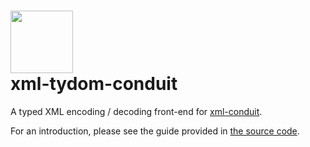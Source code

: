 # <img src="https://rawgit.com/lancelet/xml-tydom/master/xml-tydom-logo.svg" width="100"/><br/>xml-tydom-conduit

A typed XML encoding / decoding front-end for [xml-conduit][1].

For an introduction, please see the guide provided in
[the source code][2].

[1]: https://www.stackage.org/package/xml-conduit
[2]: https://github.com/lancelet/xml-tydom/blob/master/xml-tydom-conduit/src/Text/XML/TyDom/Conduit.hs#L655
